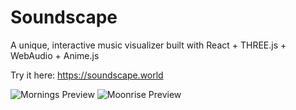 # Soundscape

A unique, interactive music visualizer built with React + THREE.js + WebAudio + Anime.js

Try it here: https://soundscape.world

![Mornings Preview](./img/mornings_preview.png)
![Moonrise Preview](./img/moonrise_preview.png)
